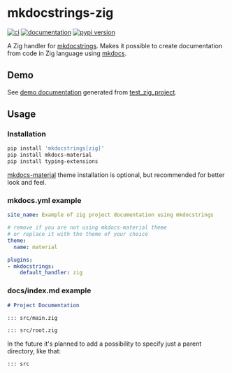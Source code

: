 # mkdocstrings-zig

[![ci](https://github.com/insolor/mkdocstrings-zig/workflows/ci/badge.svg)](https://github.com/insolor/mkdocstrings-zig/actions?query=workflow%3Aci)
[![documentation](https://img.shields.io/badge/docs-mkdocs-708FCC.svg?style=flat)](https://insolor.github.io/mkdocstrings-zig/)
[![pypi version](https://img.shields.io/pypi/v/mkdocstrings-zig.svg)](https://pypi.org/project/mkdocstrings-zig/)

A Zig handler for [mkdocstrings](https://mkdocstrings.github.io). Makes it possible to create documentation from code in Zig language using [mkdocs](https://github.com/mkdocs/mkdocs).

## Demo

See [demo documentation](https://insolor.github.io/mkdocstrings-zig/demo) generated from [test_zig_project](https://github.com/insolor/mkdocstrings-zig/tree/main/test_zig_project).

## Usage

### Installation

```bash
pip install 'mkdocstrings[zig]'
pip install mkdocs-material
pip install typing-extensions
```

[mkdocs-material](https://github.com/squidfunk/mkdocs-material) theme installation is optional, but recommended for better look and feel.

### mkdocs.yml example

```yaml
site_name: Example of zig project documentation using mkdocstrings

# remove if you are not using mkdocs-material theme
# or replace it with the theme of your choice
theme:
  name: material

plugins:
- mkdocstrings:
    default_handler: zig
```

### docs/index.md example

```markdown
# Project Documentation

::: src/main.zig

::: src/root.zig
```

In the future it's planned to add a possibility to specify just a parent directory, like that:

```markdown
::: src
```
